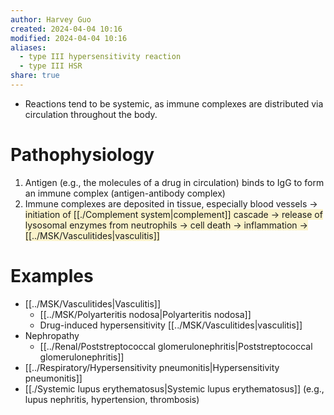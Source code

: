 ```yaml
---
author: Harvey Guo
created: 2024-04-04 10:16
modified: 2024-04-04 10:16
aliases:
  - type III hypersensitivity reaction
  - type III HSR
share: true
---
```

- Reactions tend to be systemic, as immune complexes are distributed via circulation throughout the body.
# Pathophysiology
1. Antigen (e.g., the molecules of a drug in circulation) binds to IgG to form an immune complex (antigen-antibody complex) 
2. Immune complexes are deposited in tissue, especially blood vessels → <span style="background:rgba(240, 200, 0, 0.2)">initiation of [[./Complement system|complement]] cascade → release of lysosomal enzymes from neutrophils → cell death → inflammation → [[../MSK/Vasculitides|vasculitis]]</span>
# Examples
- [[../MSK/Vasculitides|Vasculitis]]
	- [[../MSK/Polyarteritis nodosa|Polyarteritis nodosa]]
	- Drug-induced hypersensitivity [[../MSK/Vasculitides|vasculitis]]
- Nephropathy
	- [[../Renal/Poststreptococcal glomerulonephritis|Poststreptococcal glomerulonephritis]]
- [[../Respiratory/Hypersensitivity pneumonitis|Hypersensitivity pneumonitis]] 
- [[./Systemic lupus erythematosus|Systemic lupus erythematosus]] (e.g., lupus nephritis, hypertension, thrombosis)